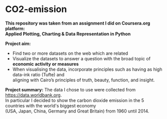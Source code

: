 # CO2-emission

**This repository was taken from an assignment I did on Coursera.org platform:  
Applied Plotting, Charting & Data Representation in Python**

**Project aim:**  
* Find two or more datasets on the web which are related
* Visualize the datasets to answer a question with the broad topic of **economic activity or measures**  
* When visualising the data, incorporate principles such as having as high data-ink ratio (Tufte) and  
aligning with Cairo’s principles of truth, beauty, function, and insight. 

**Project summary:**
The data I chose to use were collected from https://data.worldbank.org.  
In particular I decided to show the carbon dioxide emission in the 5 countries with the world's biggest economy  
(USA, Japan, China, Germany and Great Britain) from 1960 until 2014.

